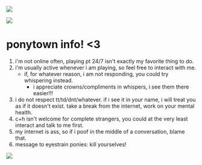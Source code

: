 ![](https://komarev.com/ghpvc/?username=bloodbathing&color=yellow&style=plastic&label=stalkers)

![](https://files.catbox.moe/d7p6fx.gif)
# ponytown info! <3
1. i'm not online often, playing pt 24/7 isn't exactly my favorite thing to do.
2. i'm usually active whenever i am playing, so feel free to interact with me.
    - if, for whatever reason, i am not responding, you could try whispering instead.
      - i appreciate crowns/compliments in whispers, i see them there easier!!!
3. i do not respect tt/td/dnt/whatever. if i see it in your name, i will treat you as if it doesn't exist. take a break from the internet, work on your mental health.
4. c+h isn't welcome for complete strangers, you could at the very least interact and talk to me first.
5. my internet is ass, so if i poof in the middle of a conversation, blame that.
6. message to eyestrain ponies: kill yourselves!

![](https://files.catbox.moe/d7p6fx.gif)
